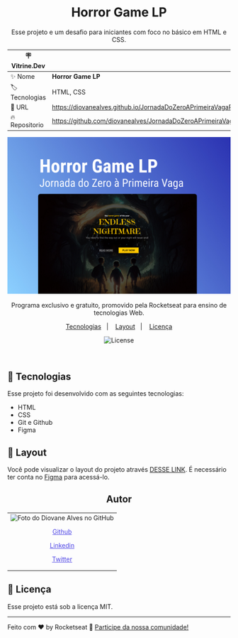 <h1 align="center"> Horror Game LP </h1>

<p align="center">Esse projeto e um desafio para iniciantes com foco no básico em HTML e CSS.</p>

| :placard: Vitrine.Dev |                                                                      |
| --------------------- | -------------------------------------------------------------------- |
| :sparkles: Nome       | **Horror Game LP**                                                   |
| :label: Tecnologias   | HTML, CSS                                                            |
| :rocket: URL          | https://diovanealves.github.io/JornadaDoZeroAPrimeiraVagaRocketseat/ |
| :fire: Repositorio    | https://github.com/diovanealves/JornadaDoZeroAPrimeiraVagaRocketseat |

![](./src/assets/preview.jpg#vitrinedev)

<p align="center">
Programa exclusivo e gratuito, promovido pela Rocketseat para ensino de tecnologias Web. <br/>
</p>

<p align="center">
  <a href="#-tecnologias">Tecnologias</a>&nbsp;&nbsp;&nbsp;|&nbsp;&nbsp;&nbsp;
  <a href="#-layout">Layout</a>&nbsp;&nbsp;&nbsp;|&nbsp;&nbsp;&nbsp;
  <a href="#memo-licença">Licença</a>
</p>

<p align="center">
  <img alt="License" src="https://img.shields.io/static/v1?label=license&message=MIT&color=49AA26&labelColor=000000">
</p>

<br>

## 🚀 Tecnologias

Esse projeto foi desenvolvido com as seguintes tecnologias:

- HTML
- CSS
- Git e Github
- Figma

## 🔖 Layout

Você pode visualizar o layout do projeto através [DESSE LINK](https://www.figma.com/community/file/1216014509044898198/Horror-Game-LP). É necessário ter conta no [Figma](https://figma.com) para acessá-lo.

<h2 align="center">Autor</h2>
<table>
  <tr>
    <td>
        <img src="https://avatars.githubusercontent.com/u/87160050?v=4" width="100px;" alt="Foto do Diovane Alves no GitHub"/>
            <a href="https://github.com/diovanealves" style="color:#4f46e5" align="center">
                <p>Github</p>
            </a>
            <a href="https://www.linkedin.com/in/diovane-alves-de-oliveira-5320a0217/" style="color:#4f46e5" align="center">
                <p>Linkedin</p>
            </a>
            <a href="https://twitter.com/deluxyfps" style="color:#4f46e5" align="center">
                <p>Twitter</p>
            </a>
    </td>
  </tr>
</table>

## 📝 Licença

Esse projeto está sob a licença MIT.

---

Feito com ♥ by Rocketseat :wave: [Participe da nossa comunidade!](https://discord.gg/rocketseat)
